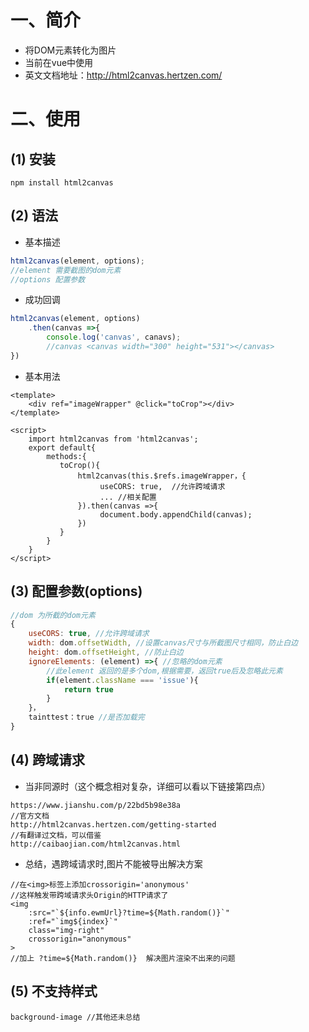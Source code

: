 # 一、简介

- 将DOM元素转化为图片
- 当前在vue中使用
- 英文文档地址：http://html2canvas.hertzen.com/

# 二、使用

## (1) 安装

```
npm install html2canvas
```

## (2) 语法

- 基本描述

```js
html2canvas(element, options);
//element 需要截图的dom元素
//options 配置参数
```

- 成功回调

```js
html2canvas(element, options)
	.then(canvas =>{
     	console.log('canvas', canavs);
    	//canvas <canvas width="300" height="531"></canvas>
})
```

- 基本用法

```vue
<template>
	<div ref="imageWrapper" @click="toCrop"></div>
</template>

<script>
	import html2canvas from 'html2canvas';
	export default{
        methods:{
           toCrop(){
               html2canvas(this.$refs.imageWrapper，{
                    useCORS: true,  //允许跨域请求
                    ... //相关配置
               }).then(canvas =>{
            		document.body.appendChild(canvas);
        	   })
           } 
        }
    }
</script>
```

## (3) 配置参数(options)

```js
//dom 为所截的dom元素
{
    useCORS: true, //允许跨域请求
    width: dom.offsetWidth, //设置canvas尺寸与所截图尺寸相同，防止白边
    height: dom.offsetHeight, //防止白边
    ignoreElements: (element) =>{ //忽略的dom元素
        //此element 返回的是多个dom,根据需要，返回true后及忽略此元素
        if(element.className === 'issue'){
            return true
        }
	}，
    tainttest：true //是否加载完
}
```

## (4) 跨域请求

- 当非同源时（这个概念相对复杂，详细可以看以下链接第四点）

```
https://www.jianshu.com/p/22bd5b98e38a
//官方文档
http://html2canvas.hertzen.com/getting-started
//有翻译过文档，可以借鉴
http://caibaojian.com/html2canvas.html
```

- 总结，<img>遇跨域请求时,图片不能被导出解决方案

```vue
//在<img>标签上添加crossorigin='anonymous'
//这样触发带跨域请求头Origin的HTTP请求了
<img 
	:src="`${info.ewmUrl}?time=${Math.random()}`" 
	:ref="`img${index}`" 
	class="img-right" 
	crossorigin="anonymous"
>
//加上 ?time=${Math.random()}  解决图片渲染不出来的问题
```

## (5) 不支持样式

```
background-image //其他还未总结
```

